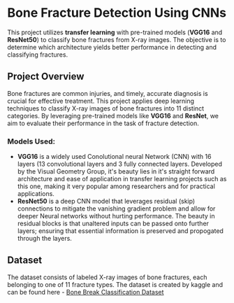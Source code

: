 # Bone Fracture Detection Using CNNs

This project utilizes **transfer learning** with pre-trained models (**VGG16** and **ResNet50**) to classify bone fractures from X-ray images. The objective is to determine which architecture yields better performance in detecting and classifying fractures.

## Project Overview

Bone fractures are common injuries, and timely, accurate diagnosis is crucial for effective treatment. This project applies deep learning techniques to classify X-ray images of bone fractures into 11 distinct categories. By leveraging pre-trained models like **VGG16** and **ResNet**, we aim to evaluate their performance in the task of fracture detection.

### Models Used:
- **VGG16** is a widely used Conolutional neural Network (CNN) with 16 layers (13 convolutional layers and 3 fully connected layers. Developed by the Visual Geometry Group, it's beauty lies in it's straight forward architecture and ease of application in transfer learning projects such as this one, making it very popular among researchers and for practical applications.
- **ResNet50** is a deep CNN model that leverages residual (skip) connections to mitigate the vanishing gradient problem and allow for deeper Neural networks without hurting performance. The beauty in residual blocks is that unaltered inputs can be passed onto further layers; ensuring that essential information is preserved and propogated through the layers.
## Dataset

The dataset consists of labeled X-ray images of bone fractures, each belonging to one of 11 fracture types. The dataset is created by kaggle and can be found here - [Bone Break Classification Dataset](https://www.kaggle.com/datasets/pkdarabi/bone-break-classification-image-dataset)


